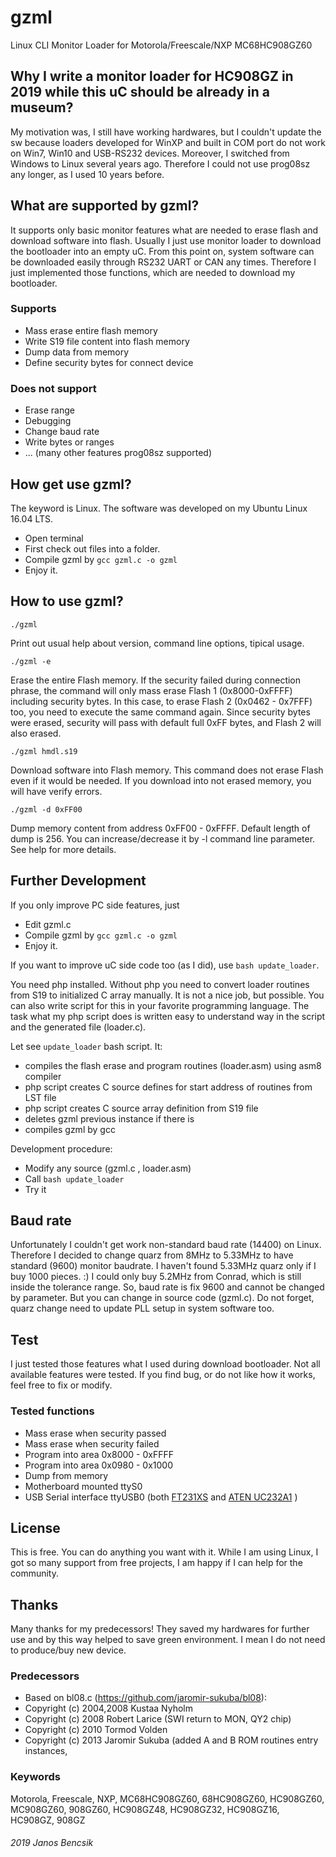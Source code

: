 # gzml
Linux CLI Monitor Loader for Motorola/Freescale/NXP MC68HC908GZ60

## Why I write a monitor loader for HC908GZ in 2019 while this uC should be already in a museum?

My motivation was, I still have working hardwares, but I couldn't update the sw because loaders developed
for WinXP and built in COM port do not work on Win7, Win10 and USB-RS232 devices.
Moreover, I switched from Windows to Linux several years ago.
Therefore I could not use prog08sz any longer, as I used 10 years before.

## What are supported by gzml?

It supports only basic monitor features what are needed to erase flash and download
software into flash. Usually I just use monitor loader to download the bootloader into
an empty uC. From this point on, system software can be downloaded easily through
RS232 UART or CAN any times. Therefore I just implemented those functions, which are
needed to download my bootloader.

### Supports
- Mass erase entire flash memory
- Write S19 file content into flash memory
- Dump data from memory
- Define security bytes for connect device

### Does not support
- Erase range
- Debugging
- Change baud rate
- Write bytes or ranges
- ... (many other features prog08sz supported) 

## How get use gzml?

The keyword is Linux. The software was developed on my Ubuntu Linux 16.04 LTS. 
- Open terminal
- First check out files into a folder.
- Compile gzml by `gcc gzml.c -o gzml`
- Enjoy it.

## How to use gzml?
`./gzml`

Print out usual help about version, command line options, tipical usage. 

`./gzml -e`

Erase the entire Flash memory. If the security failed during connection phrase,
the command will only mass erase Flash 1 (0x8000-0xFFFF) including security bytes.
In this case, to erase Flash 2 (0x0462 - 0x7FFF) too, you need to execute the same
command again. Since security bytes were erased, security will pass with default
full 0xFF bytes, and Flash 2 will also erased.

`./gzml hmdl.s19`

Download software into Flash memory. This command does not erase Flash even if it
would be needed. If you download into not erased memory, you will have verify errors.
 
`./gzml -d 0xFF00`

Dump memory content from address 0xFF00 - 0xFFFF. Default length of dump is 256.
You can increase/decrease it by -l command line parameter. See help for more details.

## Further Development

If you only improve PC side features, just 
- Edit gzml.c 
- Compile gzml by `gcc gzml.c -o gzml`
- Enjoy it.

If you want to improve uC side code too (as I did), use `bash update_loader`.

You need php installed. Without php you need to convert loader routines 
from S19 to initialized C array manually. It is not a nice job, but possible.
You can also write script for this in your favorite programming language.
The task what my php script does is written easy to understand way in the script
and the generated file (loader.c).

Let see `update_loader` bash script. It:
- compiles the flash erase and program routines (loader.asm) using asm8 compiler
- php script creates C source defines for start address of routines from LST file
- php script creates C source array definition from S19 file
- deletes gzml previous instance if there is
- compiles gzml by gcc 

Development procedure:
- Modify any source (gzml.c , loader.asm)
- Call `bash update_loader`
- Try it

## Baud rate

Unfortunately I couldn't get work non-standard baud rate (14400) on Linux.
Therefore I decided to change quarz from 8MHz to 5.33MHz to have standard
(9600) monitor baudrate. I haven't found 5.33MHz quarz only if I buy 1000 pieces. :)
I could only buy 5.2MHz from Conrad, which is still inside the tolerance range.
So, baud rate is fix 9600 and cannot be changed by parameter. 
But you can change in source code (gzml.c). 
Do not forget, quarz change need to update PLL setup in system software too.

## Test

I just tested those features what I used during download bootloader. Not all available
features were tested. If you find bug, or do not like how it works, feel free to fix or modify.

### Tested functions
- Mass erase when security passed 
- Mass erase when security failed
- Program into area 0x8000 - 0xFFFF
- Program into area 0x0980 - 0x1000
- Dump from memory
- Motherboard mounted ttyS0
- USB Serial interface ttyUSB0 
  (both [FT231XS](https://www.ftdichip.com/Support/Documents/DataSheets/Cables/DS_Chipi-X.pdf) and
  [ATEN UC232A1](https://www.aten.com/global/en/products/usb-&-thunderbolt/usb-converters/uc232a1/) ) 

## License

This is free. You can do anything you want with it.
While I am using Linux, I got so many support from free projects, I am happy if I can help for the community.

## Thanks

Many thanks for my predecessors! They saved my hardwares for further use
and by this way helped to save green environment. I mean I do not need to produce/buy new device.

### Predecessors
- Based on bl08.c (https://github.com/jaromir-sukuba/bl08):
- Copyright (c) 2004,2008	Kustaa Nyholm
- Copyright (c) 2008 	Robert Larice (SWI return to MON, QY2 chip)
- Copyright (c) 2010 	Tormod Volden
- Copyright (c) 2013 	Jaromir Sukuba (added A and B ROM routines entry instances, 


### Keywords
Motorola, Freescale, NXP, MC68HC908GZ60, 68HC908GZ60, HC908GZ60, MC908GZ60, 908GZ60, HC908GZ48, HC908GZ32, HC908GZ16, HC908GZ, 908GZ

###### 2019 Janos Bencsik



